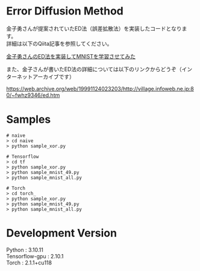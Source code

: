 # Error Diffusion Method

金子勇さんが提案されていたED法（誤差拡散法）を実装したコードとなります。  
詳細は以下のQiita記事を参照してください。  

[金子勇さんのED法を実装してMNISTを学習させてみた](https://qiita.com/pocokhc/items/f7ab56051bb936740b8f)

また、金子さんが書いたED法の詳細については以下のリンクからどうぞ（インターネットアーカイブです）

https://web.archive.org/web/19991124023203/http://village.infoweb.ne.jp:80/~fwhz9346/ed.htm


# Samples

```
# naive
> cd naive
> python sample_xor.py

# Tensorflow
> cd tf
> python sample_xor.py
> python sample_mnist_49.py
> python sample_mnist_all.py

# Torch
> cd torch_
> python sample_xor.py
> python sample_mnist_49.py
> python sample_mnist_all.py
```


# Development Version

Python : 3.10.11  
Tensorflow-gpu : 2.10.1  
Torch : 2.1.1+cu118  

